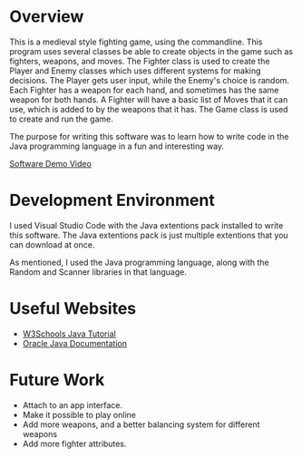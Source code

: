 # Overview

This is a medieval style fighting game, using the commandline. This program uses several 
classes be able to create objects in the game such as fighters, weapons, and moves. The Fighter 
class is used to create the Player and Enemy classes which uses different systems for making
decisions. The Player gets user input, while the Enemy's choice is random. Each Fighter has a 
weapon for each hand, and sometimes has the same weapon for both hands. A Fighter will have a 
basic list of Moves that it can use, which is added to by the weapons that it has. The Game class
is used to create and run the game.

The purpose for writing this software was to learn how to write code in the Java programming language
 in a fun and interesting way.

[Software Demo Video](https://youtu.be/cikkwPa9VNY)

# Development Environment

I used Visual Studio Code with the Java extentions pack installed to write this software. The Java extentions pack is
just multiple extentions that you can download at once.

As mentioned, I used the Java programming language, along with the Random and Scanner libraries in that language.

# Useful Websites

* [W3Schools Java Tutorial](https://www.w3schools.com/java/default.asp)
* [Oracle Java Documentation](https://docs.oracle.com/en/java/javase/index.html)

# Future Work

* Attach to an app interface.
* Make it possible to play online
* Add more weapons, and a better balancing system for different weapons
* Add more fighter attributes.